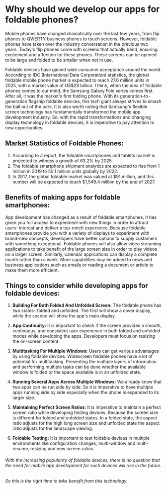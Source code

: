 # Why should we develop our apps for foldable phones?

Mobile phones have changed dramatically over the last few years, from flip phones to QWERTY business phones to touch screens. However, foldable phones have taken over the industry conversation in the previous two years. Today's flip phones come with screens that actually bend, ensuring excitement and affection for these phones. These screens can be opened to be large and folded to be smaller when not in use.

Foldable devices have gained wide consumer acceptance around the world. According to IDC (International Data Corporation) statistics, the global foldable mobile phone market is expected to reach 27.6 million units in 2025, with a market value of US$29 billion. I think, when the idea of foldable phones comes to our mind, the Samsung Galaxy Fold series comes first. After all, it was the market's first folding phone. With its generation-to-generation flagship foldable devices, this tech giant always strives to smash the ball out of the park. It is also worth noting that Samsung's flexible screen technology has fundamentally transformed the mobile app development industry. So, with the rapid transformations and changing display technology in foldable devices, it is imperative to pay attention to new opportunities.

## Market Statistics of Foldable Phones:
1. According to a report, the foldable smartphones and tablets market is projected to witness a growth of 63.2% by 2025.
2. The foldable smartphone shipment analytics are expected to rise from 1 million in 2019 to 50.1 million units globally by 2022.
3. In 2017, the global foldable market was valued at $91 million, and this number will be expected to touch $1,549.4 million by the end of 2027.

## Benefits of making apps for foldable smartphones:

App development has changed as a result of foldable smartphones. It has given you full access to experiment with new things in order to attract users' interest and deliver a top-notch experience. Because foldable smartphones provide you with a variety of displays to experiment with brand-new concepts, developers have better options to supply customers with something exceptional. Foldable phones will also allow video streaming applications to take benefit of the large screen size in order to play videos on a larger screen. Similarly, calendar applications can display a complete month rather than a week. More capabilities may be added to news and business applications such as emails or reading a document or article to make them more efficient.

## Things to consider while developing apps for foldable devices:
1. **Building For Both Folded And Unfolded Screen:**
   The foldable phone has two states- folded and unfolded. The first will show a cover display, while the second will show the app's main display.

2. **App Continuity:**
   It is important to check if the screen provides a smooth, continuous, and consistent user experience in both folded and unfolded modes while developing the apps.    Developers must focus on resizing the on-screen content.

3. **Multitasking For Multiple Windows:**
   Users can get various advantages by using foldable devices. Widescreen foldable phones have a lot of potential for multitasking. Presenting the multiple layers      of information and performing multiple tasks can be done whether the available window is folded or the space available is in an unfolded state.

4. **Running Several Apps Across Multiple Windows:**
   We already know that two apps can be run side by side. So it is imperative to have multiple apps running side by side especially when the phone is expanded to      its larger size.

5. **Maintaining Perfect Screen Ratios:**
   It is imperative to maintain a perfect screen ratio while developing folding devices. Because the screen size is different for folded and unfolded states. In a      folded state, the aspect ratio adjusts for the high long screen size and unfolded state the aspect ratio adjusts for the landscape viewing.
   
 6. **Foldable Testing:**
   It is important to test foldable devices in multiple environments like configuration changes, multi-window and multi-resume, resizing and new screen ratios.

###### With the increasing popularity of foldable devices, there is no question that the need for mobile app development for such devices will rise in the future.
###### So this is the right time to take benefit from this technology.
